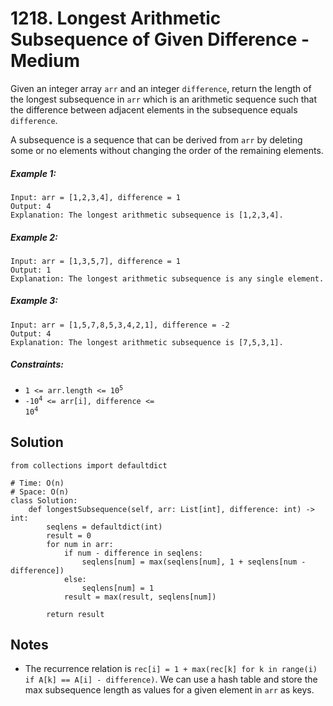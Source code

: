 # 1218. Longest Arithmetic Subsequence of Given Difference - Medium

Given an integer array `arr` and an integer `difference`, return the length of the longest subsequence in `arr` which is an arithmetic sequence such that the difference between adjacent elements in the subsequence equals `difference`.

A subsequence is a sequence that can be derived from `arr` by deleting some or no elements without changing the order of the remaining elements.

##### Example 1:

```
Input: arr = [1,2,3,4], difference = 1
Output: 4
Explanation: The longest arithmetic subsequence is [1,2,3,4].
```

##### Example 2:

```
Input: arr = [1,3,5,7], difference = 1
Output: 1
Explanation: The longest arithmetic subsequence is any single element.
```

##### Example 3:

```
Input: arr = [1,5,7,8,5,3,4,2,1], difference = -2
Output: 4
Explanation: The longest arithmetic subsequence is [7,5,3,1].
```

##### Constraints:

- <code>1 <= arr.length <= 10<sup>5</sup></code>
- <code>-10<sup>4</sup> <= arr[i], difference <= 10<sup>4</sup></code>

## Solution

```
from collections import defaultdict

# Time: O(n)
# Space: O(n)
class Solution:
    def longestSubsequence(self, arr: List[int], difference: int) -> int:
        seqlens = defaultdict(int)
        result = 0
        for num in arr:
            if num - difference in seqlens:
                seqlens[num] = max(seqlens[num], 1 + seqlens[num - difference])
            else:
                seqlens[num] = 1
            result = max(result, seqlens[num])

        return result
```

## Notes
- The recurrence relation is `rec[i] = 1 + max(rec[k] for k in range(i) if A[k] == A[i] - difference)`. We can use a hash table and store the max subsequence length as values for a given element in `arr` as keys.